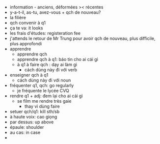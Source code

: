 - information - anciens, déformées >< récentes
- y-a-t-il, as-tu, avez-vous + qch de nouveau?
- la filière
- qch convenir à q1
- ça te va: it looks
- les frais d'études: registeration fee
- j'attends le retour de Mr Trung pour avoir qch de nouveau, plus difficile, plus approfondi
- apprendre
	- apprendre qch
	- apprendre qch à q1: báo tin cho ai cái gì
	- à q1 à faire qch : dạy ai làm gì
		- cách dùng này đi với verb
- enseigner qch  à q1
	- cách dùng này đi với noun
- fréquenter q1, qch: go regularly
	- je fréquente le lycée CVQ
- rendre q1 + adj: đem lại cho ai cái gì
	- se film me rendre très gaie
		- thay vì dùng faire
- setuer qch/q1: kill sth/sb
- à haute voix: cao giọng
- par dessus: up above
- épaule: shoulder
- au cas: in case
-